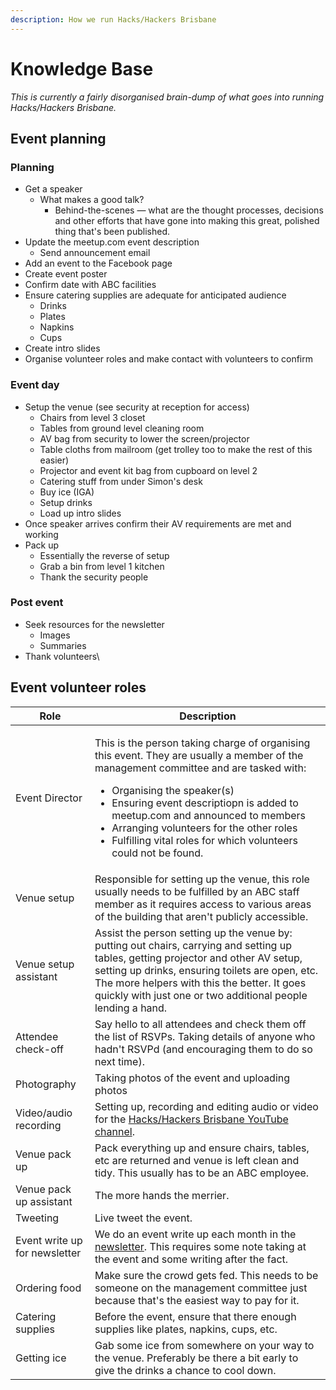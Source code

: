 ```yaml
---
description: How we run Hacks/Hackers Brisbane
---
```


# Knowledge Base

_This is currently a fairly disorganised brain-dump of what goes into running Hacks/Hackers Brisbane._

## Event planning

### Planning

* Get a speaker
  * What makes a good talk?
    * Behind-the-scenes — what are the thought processes, decisions and other efforts that have gone into making this great, polished thing that's been published.
* Update the meetup.com event description
  * Send announcement email
* Add an event to the Facebook page&#x20;
* Create event poster
* Confirm date with ABC facilities
* Ensure catering supplies are adequate for anticipated audience
  * Drinks
  * Plates
  * Napkins
  * Cups
* Create intro slides
* Organise volunteer roles and make contact with volunteers to confirm

### Event day

* Setup the venue (see security at reception for access)
  * Chairs from level 3 closet
  * Tables from ground level cleaning room
  * AV bag from security to lower the screen/projector
  * Table cloths from mailroom (get trolley too to make the rest of this easier)
  * Projector and event kit bag from cupboard on level 2
  * Catering stuff from under Simon's desk
  * Buy ice (IGA)
  * Setup drinks
  * Load up intro slides
* Once speaker arrives confirm their AV requirements are met and working
* Pack up
  * Essentially the reverse of setup
  * Grab a bin from level 1 kitchen
  * Thank the security people

### Post event

* Seek resources for the newsletter
  * Images
  * Summaries
* Thank volunteers\


## Event volunteer roles

| Role                          | Description                                                                                                                                                                                                                                                                                                                                                                                          |
| ----------------------------- | ---------------------------------------------------------------------------------------------------------------------------------------------------------------------------------------------------------------------------------------------------------------------------------------------------------------------------------------------------------------------------------------------------- |
| Event Director                | <p>This is the person taking charge of organising this event. They are usually a member of the management committee and are tasked with:</p><ul><li>Organising the speaker(s)</li><li>Ensuring event descriptiopn is added to meetup.com and announced to members</li><li>Arranging volunteers for the other roles</li><li>Fulfilling vital roles for which volunteers could not be found.</li></ul> |
| Venue setup                   | Responsible for setting up the venue, this role usually needs to be fulfilled by an ABC staff member as it requires access to various areas of the building that aren't publicly accessible.                                                                                                                                                                                                         |
| Venue setup assistant         | Assist the person setting up the venue by: putting out chairs, carrying and setting up tables, getting projector and other AV setup, setting up drinks, ensuring toilets are open, etc. The more helpers with this the better. It goes quickly with just one or two additional people lending a hand.                                                                                                |
| Attendee check-off            | Say hello to all attendees and check them off the list of RSVPs. Taking details of anyone who hadn't RSVPd (and encouraging them to do so next time).                                                                                                                                                                                                                                                |
| Photography                   | Taking photos of the event and uploading photos                                                                                                                                                                                                                                                                                                                                                      |
| Video/audio recording         | Setting up, recording and editing audio or video for the [Hacks/Hackers Brisbane YouTube channel](https://www.youtube.com/channel/UCMfWz1-TQrErri9kgMUynqw).                                                                                                                                                                                                                                         |
| Venue pack up                 | Pack everything up and ensure chairs, tables, etc are returned and venue is left clean and tidy. This usually has to be an ABC employee.                                                                                                                                                                                                                                                             |
| Venue pack up assistant       | The more hands the merrier.                                                                                                                                                                                                                                                                                                                                                                          |
| Tweeting                      | Live tweet the event.                                                                                                                                                                                                                                                                                                                                                                                |
| Event write up for newsletter | We do an event write up each month in the [newsletter](https://us20.campaign-archive.com/home/?u=b159620fe75ddd72734247f92\&id=298dc804d1). This requires some note taking at the event and some writing after the fact.                                                                                                                                                                             |
| Ordering food                 | Make sure the crowd gets fed. This needs to be someone on the management committee just because that's the easiest way to pay for it.                                                                                                                                                                                                                                                                |
| Catering supplies             | Before the event, ensure that there enough supplies like plates, napkins, cups, etc.                                                                                                                                                                                                                                                                                                                 |
| Getting ice                   | Gab some ice from somewhere on your way to the venue. Preferably be there a bit early to give the drinks a chance to cool down.                                                                                                                                                                                                                                                                      |



